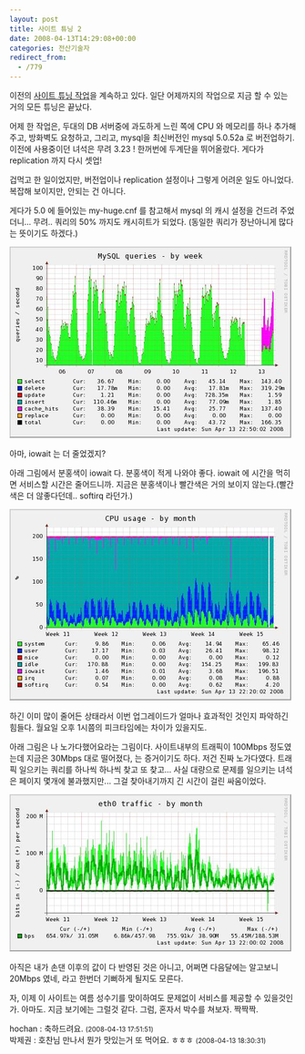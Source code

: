 ```yaml
---
layout: post
title: 사이트 튜닝 2
date: 2008-04-13T14:29:08+00:00
categories: 전산기술자
redirect_from:
  - /779
---
```


이전의 <a href="http://jinto.pe.kr/764" target="_blank">사이트 튜닝 작업</a>을 계속하고 있다. 일단 어제까지의 작업으로 지금 할 수 있는 거의 모든 튜닝은 끝났다.

어제 한 작업은, 두대의 DB 서버중에 과도하게 느린 쪽에 CPU 와 메모리를 하나 추가해주고, 방화벽도 요청하고, 그리고, mysql을 최신버전인 mysql 5.0.52a 로 버전업하기. 이전에 사용중이던 녀석은 무려 3.23 ! 한꺼번에 두계단을 뛰어올랐다. 게다가 replication 까지 다시 셋업!

겁먹고 한 일이었지만, 버전업이나 replication 설정이나 그렇게 어려운 일도 아니었다. 복잡해 보이지만, 안되는 건 아니다.

게다가 5.0 에 들어있는 my-huge.cnf 를 참고해서 mysql 의 캐시 설정을 건드려 주었더니... 무려.. 쿼리의 50% 까지도 캐시히트가 되었다. (동일한 쿼리가 장난아니게 많다는 뜻이기도 하겠다.)

![ ](/assets/media/uploads_1_hk10.JPG)

아마, iowait 는 더 줄었겠지?

아래 그림에서 분홍색이 iowait 다. 분홍색이 적게 나와야 좋다. iowait 에 시간을 먹히면 서비스할 시간은 줄어드니까. 지금은 분홍색이나 빨간색은 거의 보이지 않는다.(빨간색은 더 않좋다던데.. softirq 라던가.)

![ ](/assets/media/uploads_1_jk11.JPG)

 

하긴 이미 많이 줄어든 상태라서 이번 업그레이드가 얼마나 효과적인 것인지 파악하긴 힘들다. 월요일 오후 1시쯤의 피크타임에는 차이가 있을지도.

아래 그림은 나 노가다했어요라는 그림이다. 사이트내부의 트래픽이 100Mbps 정도였는데 지금은 30Mbps 대로 떨어졌다, 는 증거이기도 하다. 저건 진짜 노가다였다. 트래픽 일으키는 쿼리를 하나씩 하나씩 찾고 또 찾고... 사실 대량으로 문제를 일으키는 녀석은 페이지 몇개에 불과했지만... 그걸 찾아내기까지 긴 시간이 걸린 싸움이었다.

![ ](/assets/media/uploads_1_hk11.JPG)

아직은 내가 손댄 이후의 값이 다 반영된 것은 아니고, 어쩌면 다음달에는 알고보니 20Mbps 였네, 라고 한번더 기뻐하게 될지도 모른다.

자, 이제 이 사이트는 여름 성수기를 맞이하여도 문제없이 서비스를 제공할 수 있을것인가. 아마도. 지금 보기에는 그럴것 같다. 그럼, 혼자서 박수를 쳐보자. 짝짝짝.
<div id=comments>
<div class=comment>
<!--- cmt:1147 --->
<!--- mail: --->
<!--- parent:0 --->
hochan : 
축하드려요.
 <small>(2008-04-13 17:51:51)</small>
</div>
<div class=comment>
<!--- cmt:1148 --->
<!--- mail: --->
<!--- parent:1147 --->
박제권 : 
호찬님 만나서 뭔가 맛있는거 또 먹어요. ㅎㅎㅎ
 <small>(2008-04-13 18:30:31)</small>
</div>
</div>
